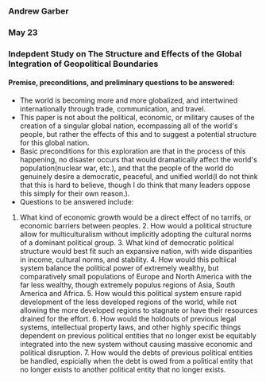 ### Andrew Garber
### May 23
### Indepdent Study on The Structure and Effects of the Global Integration of Geopolitical Boundaries 

#### Premise, preconditions, and preliminary questions to be answered:
 - The world is becoming more and more globalized, and intertwined internationally through trade, communication, and travel.
 - This paper is not about the political, economic, or military causes of the creation of a singular global nation, ecompassing all of the world's people, but rather the effects of this and to suggest a potential structure for this global nation.
 - Basic preconditions for this exploration are that in the process of this happening, no disaster occurs that would dramatically affect the world's population(nuclear war, etc.), and that the people of the world do genuinely desire a democratic, peaceful, and unified world(I do not think that this is hard to believe, though I do think that many leaders oppose this simply for their own reason.).
 - Questions to be answered include: 
  1. What kind of economic growth would be a direct effect of no tarrifs, or economic barriers between peoples. 
	2. How would a political structure allow for multiculturalism without implicitly adopting the cultural norms of a dominant political group.
	3. What kind of democratic political structure would best fit such an expansive nation, with wide disparities in income, cultural norms, and stability.
	4. How would this poltiical system balance the political power of extremely wealthy, but comparatively small populations of Europe and North America with the far less wealthy, though extremely populus regions of Asia, South America and Africa.
	5. How would this political system ensure rapid development of the less developed regions of the world, while not allowing the more developed regions to stagnate or have their resources drained for the effort.
	6. How would the holdouts of previous legal systems, intellectual property laws, and other highly specific things dependent on previous political entities that no longer exist be equitably integrated into the new system without causing massive economic and political disruption.
	7. How would the debts of previous political entities be handled, espicially when the debt is owed from a political entity that no longer exists to another political entity that no longer exists.